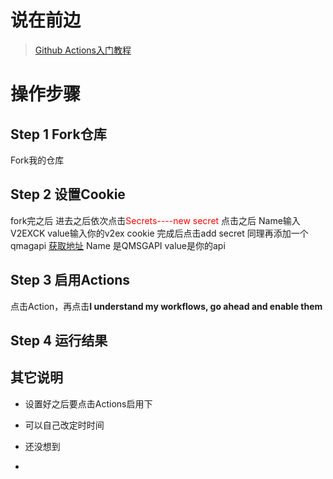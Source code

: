 # 说在前边

 > [Github Actions入门教程](http://www.ruanyifeng.com/blog/2019/09/getting-started-with-github-actions.html)




<!--more-->

# 操作步骤
## Step 1 Fork仓库
  Fork我的仓库
  
  
  
##  Step 2 设置Cookie
fork完之后
进去之后依次点击<font color="red">Secrets----new secret</font>
点击之后
Name输入V2EXCK value输入你的v2ex cookie
完成后点击add secret
同理再添加一个qmagapi [获取地址](https://qmsg.zendee.cn)
Name 是QMSGAPI value是你的api

## Step 3 启用Actions
点击Action，再点击**I understand my workflows, go ahead and enable them**  

## Step 4 运行结果

## 其它说明
 - 设置好之后要点击Actions启用下
 - 可以自己改定时时间
 - 还没想到


-

